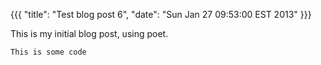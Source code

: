 {{{
  "title": "Test blog post 6",
  "date": "Sun Jan 27 09:53:00 EST 2013"
}}}


This is my initial blog post, using poet.

    This is some code

